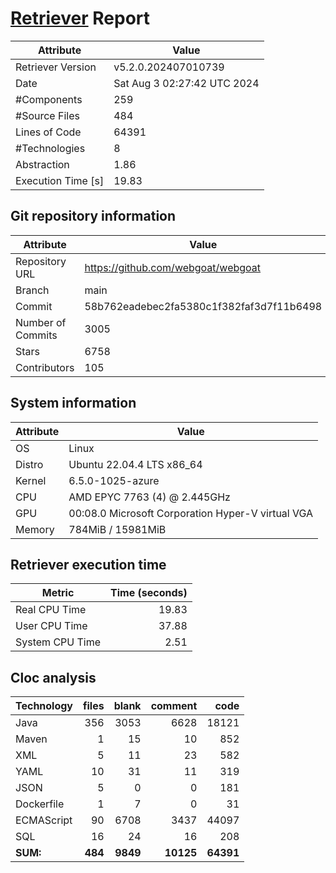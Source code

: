 # [Retriever](https://github.com/PalladioSimulator/Palladio-ReverseEngineering-Retriever) Report
| Attribute          | Value |
| ------------------ | ----- |
| Retriever Version  | v5.2.0.202407010739 |
| Date               | Sat Aug  3 02:27:42 UTC 2024 |
| #Components        | 259 |
| #Source Files      | 484 |
| Lines of Code      | 64391 |
| #Technologies      | 8 |
| Abstraction        | 1.86 |
| Execution Time [s] | 19.83 |

## Git repository information
|      Attribute    | Value |
| ----------------- | ----- |
| Repository URL    | https://github.com/webgoat/webgoat |
| Branch            | main |
| Commit            | 58b762eadebec2fa5380c1f382faf3d7f11b6498 |
| Number of Commits | 3005 |
| Stars             | 6758 |
| Contributors      | 105 |


## System information
| Attribute | Value |
| --------- | ----- |
| OS | Linux  |
| Distro | Ubuntu 22.04.4 LTS x86_64  |
| Kernel | 6.5.0-1025-azure  |
| CPU | AMD EPYC 7763 (4) @ 2.445GHz  |
| GPU | 00:08.0 Microsoft Corporation Hyper-V virtual VGA  |
| Memory | 784MiB / 15981MiB  |

## Retriever execution time
| Metric | Time (seconds) |
| --- | ---: |
| Real CPU Time | 19.83 |
| User CPU Time | 37.88 |
| System CPU Time | 2.51 |
<!--
Explainations:
- __Real CPU Time__: actual time the command has run (can be less than total time spent in user and system mode for multi-threaded processes)
- __User CPU Time__: time the command has spent running in user mode
- __System CPU Time__: time the command has spent running in system or kernel mode
-->

## Cloc analysis

<!-- github.com/AlDanial/cloc v 1.90  T=2.73 s (307.8 files/s, 39688.9 lines/s) -->

|Technology|files|blank|comment|code|
|:-------|-------:|-------:|-------:|-------:|
|Java|356|3053|6628|18121|
|Maven|1|15|10|852|
|XML|5|11|23|582|
|YAML|10|31|11|319|
|JSON|5|0|0|181|
|Dockerfile|1|7|0|31|
|ECMAScript|90|6708|3437|44097|
|SQL|16|24|16|208|
|**SUM:**|**484**|**9849**|**10125**|**64391**|
